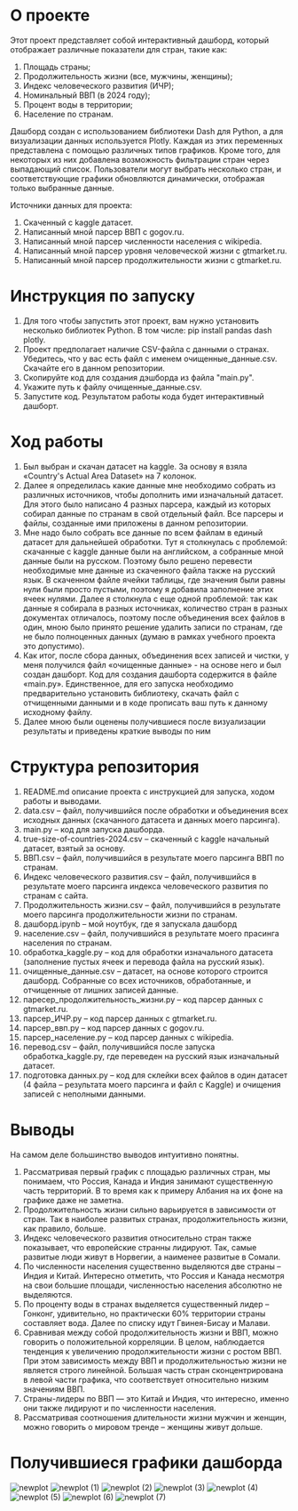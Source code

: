 # О проекте 
Этот проект представляет собой интерактивный дашборд, который отображает различные показатели для стран, такие как:
1. Площадь страны;
2. Продолжительность жизни (все, мужчины, женщины);
3. Индекс человеческого развития (ИЧР);
4. Номинальный ВВП (в 2024 году);
5. Процент воды в территории;
6. Население по странам.  

Дашборд создан с использованием библиотеки Dash для Python, а для визуализации данных используется Plotly. Каждая из этих переменных представлена с помощью различных типов графиков. Кроме того, для некоторых из них добавлена возможность фильтрации стран через выпадающий список. Пользователи могут выбрать несколько стран, и соответствующие графики обновляются динамически, отображая только выбранные данные.  

Источники данных для проекта: 
1. Скаченный с kaggle датасет.
2. Написанный мной парсер ВВП с gogov.ru.
3. Написанный мной парсер численности населения с wikipedia. 
4. Написанный мной парсер уровня человеческой жизни с gtmarket.ru. 
5. Написанный мной парсер продолжительности жизни с gtmarket.ru.
# Инструкция по запуску  
1. Для того чтобы запустить этот проект, вам нужно установить несколько библиотек Python. В том числе: pip install pandas dash plotly. 
2. Проект предполагает наличие CSV-файла с данными о странах. Убедитесь, что у вас есть файл с именем очищенные_данные.csv. Скачайте его в данном репозитории.
3. Скопируйте код для создания дэшборда из файла "main.py".
4. Укажите путь к файлу очищенные_данные.csv.
5. Запустите код. Результатом работы кода будет интерактивный дашборт.
# Ход работы 
1. Был выбран и скачан датасет на kaggle. За основу я взяла «Country's Actual Area Dataset» на 7 колонок. 
2. Далее я определилась какие данные мне необходимо собрать из различных источников, чтобы дополнить ими изначальный датасет. Для этого было написано 4 разных парсера, каждый из которых собирал данные по странам в свой отдельный файл. Все парсеры и файлы, созданные ими приложены в данном репозитории. 
3. Мне надо было собрать все данные по всем файлам в единый датасет для дальнейшей обработки. Тут я столкнулась с проблемой: скачанные с kaggle данные были на английском, а собранные мной данные были на русском. Поэтому было решено перевести необходимые мне данные из скаченного файла также на русский язык. В скаченном файле ячейки таблицы, где значения были равны нули были просто пустыми, поэтому я добавила заполнение этих ячеек нулями. Далее я столкнула с еще одной проблемой: так как данные я собирала в разных источниках, количество стран в разных документах отличалось, поэтому после объединения всех файлов в один, мною было принято решение удалить записи по странам, где не было полноценных данных (думаю в рамках учебного проекта это допустимо). 
4. Как итог, после сбора данных, объединения всех записей и чистки, у меня получился файл «очищенные данные» - на основе него и был создан дашборт. Код для создания дашборта содержится в файле «main.py». Единственное, для его запуска необходимо предварительно установить библиотеку, скачать файл с отчищенными данными и в коде прописать ваш путь к данному исходному файлу. 
5. Далее мною были оценены получившиеся после визуализации результаты и приведены краткие выводы по ним 
# Структура репозитория
1. README.md описание проекта с инструкцией для запуска, ходом работы и выводами. 
2. data.csv – файл, получившийся после обработки и объединения всех исходных данных (скачанного датасета и данных моего парсинга). 
3. main.py – код для запуска дашборда.
4. true-size-of-countries-2024.csv – скаченный с kaggle начальный датасет, взятый за основу. 
5. ВВП.csv – файл, получившийся в результате моего парсинга ВВП по странам. 
6. Индекс человеческого развития.csv – файл, получившийся в результате моего парсинга индекса человеческого развития по странам с сайта. 
 7. Продолжительность жизни.csv – файл, получившийся в результате моего парсинга продолжительности жизни по странам. 
8. дашборд.ipynb – мой ноутбук, где я запускала дашборд 
9. население.csv – файл, получившийся в результате моего прасинга населения по странам. 
10. обработка_kaggle.py – код для обработки изначального датасета (заполнение пустых ячеек и перевода файла на русский язык). 
11. очищенные_данные.csv – датасет, на основе которого строится дашборд. Собранные со всех источников, обработанные, и отчищенные от лишних записей данные. 
12. паресер_продолжительность_жизни.py – код парсер данных с gtmarket.ru. 
13. парсер_ИЧР.py – код парсер данных с gtmarket.ru.
14. парсер_ввп.py – код парсер данных с gogov.ru.
15. парсер_население.py – код парсер данных с wikipedia.
16. перевод.csv – файл, получившийся после запуска обработка_kaggle.py, где переведен на русский язык изначальный датасет. 
17.  подготовка данных.py – код для склейки всех файлов в один датасет (4 файла – результата моего парсинга и файл с  Kaggle) и очищения записей с неполными данными. 
# Выводы 
На самом деле большинство выводов интуитивно понятны. 
1. Рассматривая первый график с площадью различных стран, мы понимаем, что Россия, Канада и Индия занимают существенную часть территорий. В то время как к примеру Албания на их фоне на графике даже не заметна. 
2. Продолжительность жизни сильно варьируется в зависимости от стран. Так в наиболее развитых странах, продолжительность жизни, как правило, больше. 
3. Индекс человеческого развития относительно стран также показывает, что европейские странны лидируют. Так, самые развитые люди живут в Норвегии, а наименее развитые в Сомали. 
4. По численности населения существенно выделяются две страны – Индия и Китай. Интересно отметить, что Россия и Канада несмотря на свои большие площади, численностью населения абсолютно не выделяются. 
5. По проценту воды в странах выделяется существенный лидер – Гонконг, удивительно, но практически 60% территории страны составляет вода. Далее по списку идут Гвинея-Бисау и Малави. 
6. Сравнивая между собой продолжительность жизни и ВВП, можно говорить о положительной корреляции. В целом, наблюдается тенденция к увеличению продолжительности жизни с ростом ВВП. При этом зависимость между ВВП и продолжительностью жизни не является строго линейной. Большая часть стран сконцентрирована в левой части графика, что соответствует относительно низким значениям ВВП. 
7. Страны-лидеры по ВВП — это Китай и Индия, что интересно, именно они также лидируют и по численности населения. 
8. Рассматривая соотношения длительности жизни мужчин и женщин, можно говорить о мировом тренде – женщины живут дольше.
# Получившиеся графики дашборда
![newplot](https://github.com/user-attachments/assets/83bd56db-d436-4676-ba45-c73e86df32b4)
![newplot (1)](https://github.com/user-attachments/assets/e3f0c977-cc58-489f-83d7-c71a344d989e) 
![newplot (2)](https://github.com/user-attachments/assets/3e3cd545-3858-4ad1-a381-78e9adbbc65c) 
![newplot (3)](https://github.com/user-attachments/assets/4611a4bf-0e1b-4700-8b24-93a09109f6cd) 
![newplot (4)](https://github.com/user-attachments/assets/c16a0c2c-7ce6-4a7e-9adf-30fa59ddeab2) 
![newplot (5)](https://github.com/user-attachments/assets/7ecb309a-2742-4702-a776-c14ee446c664) 
![newplot (6)](https://github.com/user-attachments/assets/bc9a82c3-9940-44a5-8ce2-15ce31536d79) 
![newplot (7)](https://github.com/user-attachments/assets/fd6469d8-8818-4999-8e71-de2480a04263)







